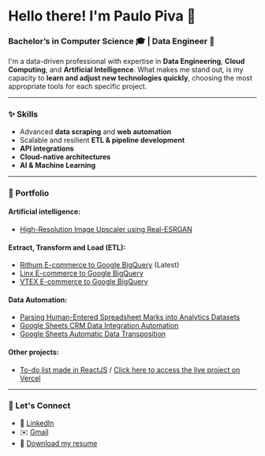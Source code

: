 # Hello there! I'm Paulo Piva 👋
### Bachelor’s in Computer Science 🎓 | Data Engineer 🔧

I'm a data-driven professional with expertise in **Data Engineering**, **Cloud Computing**, and **Artificial Intelligence**.
What makes me stand out, is my capacity to **learn and adjust new technologies quickly**, choosing the most appropriate tools for each specific project.

---

### ✨ Skills

- Advanced **data scraping** and **web automation** 
- Scalable and resilient **ETL & pipeline development**
- **API integrations**
- **Cloud-native architectures**
- **AI & Machine Learning**

---

### 📂 Portfolio

#### Artificial intelligence:
- [High-Resolution Image Upscaler using Real-ESRGAN](https://github.com/paulocremas/sku-xlsx-to-images)

#### Extract, Transform and Load (ETL):
- [Rithum E-commerce to Google BigQuery](https://github.com/paulocremas/rithum-etl-gbq) (Latest)
- [Linx E-commerce to Google BigQuery](https://github.com/paulocremas/linx-etl-gbq)
- [VTEX E-commerce to Google BigQuery](https://github.com/paulocremas/vtex-etl-gbq)

#### Data Automation:
- [Parsing Human-Entered Spreadsheet Marks into Analytics Datasets](https://github.com/paulocremas/tratamentos-particulares-amil)
- [Google Sheets CRM Data Integration Automation](https://github.com/paulocremas/pipedrive-rdstation-data-integration)
- [Google Sheets Automatic Data Transposition](https://github.com/paulocremas/gsheets-transposition)

#### Other projects:
- [To-do list made in ReactJS](https://github.com/paulocremas/todo-list-reactjs) / [Click here to access the live project on Vercel](https://todo-list-whatsmenu.vercel.app/)

---

### 🤝 Let's Connect

- 💼 [LinkedIn](https://www.linkedin.com/in/pivapaulo/)
- ✉️ [Gmail](mailto:cremascopaulo@gmail.com)
- 📄 [Download my resume](https://docs.google.com/document/d/170Cuhbs8twijALx1ZHLkHV2Ib7kEKWfXNKetOseSi4A/export?format=pdf)
